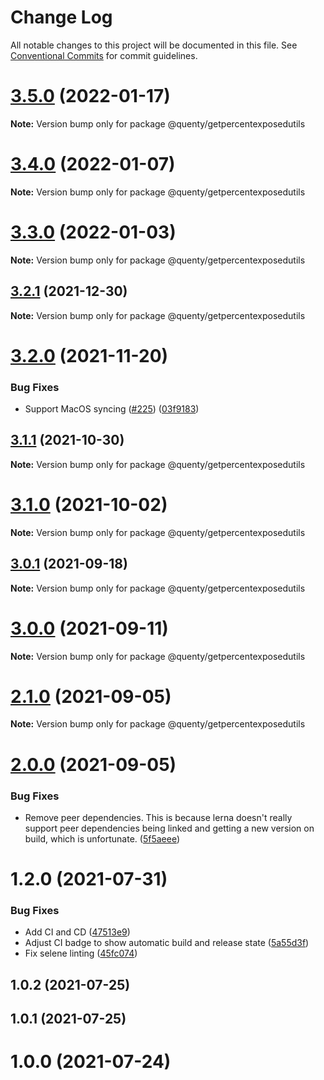 # Change Log

All notable changes to this project will be documented in this file.
See [Conventional Commits](https://conventionalcommits.org) for commit guidelines.

# [3.5.0](https://github.com/Quenty/NevermoreEngine/compare/@quenty/getpercentexposedutils@3.4.0...@quenty/getpercentexposedutils@3.5.0) (2022-01-17)

**Note:** Version bump only for package @quenty/getpercentexposedutils





# [3.4.0](https://github.com/Quenty/NevermoreEngine/compare/@quenty/getpercentexposedutils@3.3.0...@quenty/getpercentexposedutils@3.4.0) (2022-01-07)

**Note:** Version bump only for package @quenty/getpercentexposedutils





# [3.3.0](https://github.com/Quenty/NevermoreEngine/compare/@quenty/getpercentexposedutils@3.2.1...@quenty/getpercentexposedutils@3.3.0) (2022-01-03)

**Note:** Version bump only for package @quenty/getpercentexposedutils





## [3.2.1](https://github.com/Quenty/NevermoreEngine/compare/@quenty/getpercentexposedutils@3.2.0...@quenty/getpercentexposedutils@3.2.1) (2021-12-30)

**Note:** Version bump only for package @quenty/getpercentexposedutils





# [3.2.0](https://github.com/Quenty/NevermoreEngine/compare/@quenty/getpercentexposedutils@3.1.1...@quenty/getpercentexposedutils@3.2.0) (2021-11-20)


### Bug Fixes

* Support MacOS syncing ([#225](https://github.com/Quenty/NevermoreEngine/issues/225)) ([03f9183](https://github.com/Quenty/NevermoreEngine/commit/03f918392c6a5bdd33f8a17c38de371d1e06c67a))





## [3.1.1](https://github.com/Quenty/NevermoreEngine/compare/@quenty/getpercentexposedutils@3.1.0...@quenty/getpercentexposedutils@3.1.1) (2021-10-30)

**Note:** Version bump only for package @quenty/getpercentexposedutils





# [3.1.0](https://github.com/Quenty/NevermoreEngine/compare/@quenty/getpercentexposedutils@3.0.1...@quenty/getpercentexposedutils@3.1.0) (2021-10-02)

**Note:** Version bump only for package @quenty/getpercentexposedutils





## [3.0.1](https://github.com/Quenty/NevermoreEngine/compare/@quenty/getpercentexposedutils@3.0.0...@quenty/getpercentexposedutils@3.0.1) (2021-09-18)

**Note:** Version bump only for package @quenty/getpercentexposedutils





# [3.0.0](https://github.com/Quenty/NevermoreEngine/compare/@quenty/getpercentexposedutils@2.1.0...@quenty/getpercentexposedutils@3.0.0) (2021-09-11)

**Note:** Version bump only for package @quenty/getpercentexposedutils





# [2.1.0](https://github.com/Quenty/NevermoreEngine/compare/@quenty/getpercentexposedutils@2.0.0...@quenty/getpercentexposedutils@2.1.0) (2021-09-05)

**Note:** Version bump only for package @quenty/getpercentexposedutils





# [2.0.0](https://github.com/Quenty/NevermoreEngine/compare/@quenty/getpercentexposedutils@1.2.0...@quenty/getpercentexposedutils@2.0.0) (2021-09-05)


### Bug Fixes

* Remove peer dependencies. This is because lerna doesn't really support peer dependencies being linked and getting a new version on build, which is unfortunate. ([5f5aeee](https://github.com/Quenty/NevermoreEngine/commit/5f5aeeea8de9975435309e53679f0ef7064f9dd0))





# 1.2.0 (2021-07-31)


### Bug Fixes

* Add CI and CD ([47513e9](https://github.com/Quenty/NevermoreEngine/commit/47513e9b568162707534af132396dd8756947dd3))
* Adjust CI badge to show automatic build and release state ([5a55d3f](https://github.com/Quenty/NevermoreEngine/commit/5a55d3f19bf8d66a760d67da9b56ed47fab74656))
* Fix selene linting ([45fc074](https://github.com/Quenty/NevermoreEngine/commit/45fc07489ee59127ac6582689f19a0e87c1e5b5a))



## 1.0.2 (2021-07-25)



## 1.0.1 (2021-07-25)



# 1.0.0 (2021-07-24)
